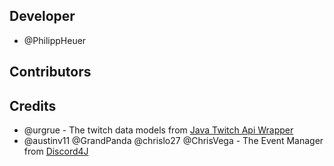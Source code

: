 ## Developer
* @PhilippHeuer

## Contributors


## Credits
* @urgrue - The twitch data models from [Java Twitch Api Wrapper](https://github.com/urgrue/Java-Twitch-Api-Wrapper)
* @austinv11 @GrandPanda @chrislo27 @ChrisVega - The Event Manager from [Discord4J](https://github.com/austinv11/Discord4J/tree/master/src/main/java/sx/blah/discord/api/events)